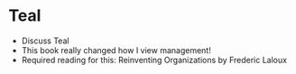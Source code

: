 # Teal

* Discuss Teal
* This book really changed how I view management!
* Required reading for this: Reinventing Organizations by Frederic Laloux
